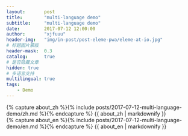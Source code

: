 ```yaml
---
layout:       post
title:        "multi-language demo"
subtitle:     "multi-language demo"
date:         2017-07-12 12:00:00
author:       "xjfuuu"
header-img:   "img/in-post/post-eleme-pwa/eleme-at-io.jpg"
# 标题图片蒙版
header-mask:  0.3
catalog:      true
# 是否隐藏文章
hidden: true
# 多语言支持
multilingual: true
tags:
    - Demo
---
```


<!-- Chinese Version -->
<div class="zh post-container">
    {% capture about_zh %}{% include posts/2017-07-12-multi-language-demo/zh.md %}{% endcapture %}
    {{ about_zh | markdownify }}
</div>

<!-- English Version -->
<div class="en post-container">
    {% capture about_en %}{% include posts/2017-07-12-multi-language-demo/en.md %}{% endcapture %}
    {{ about_en | markdownify }}
</div>
